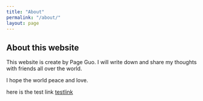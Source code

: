 ```yaml
---
title: "About"
permalink: "/about/"
layout: page
---
```


## About this website

This website is create by Page Guo. I will write down and share my thoughts with friends all over the world.

I hope the world peace and love.

here is the test link [testlink](/_research/research_en.md)